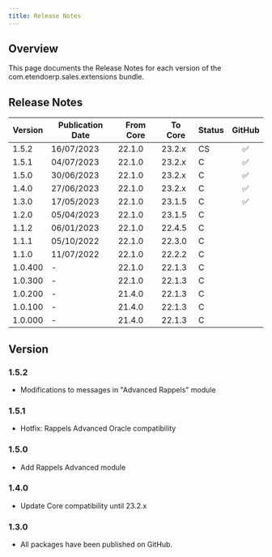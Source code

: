 ```yaml
---
title: Release Notes
---
```

## Overview

This page documents the Release Notes for each version of the com.etendoerp.sales.extensions bundle.

## Release Notes

| Version   | Publication Date 	| From Core | To Core| Status | GitHub|
| --- 		| ---           | ---    | ---    | --- | :---:             |
| 1.5.2 	| 16/07/2023 	| 22.1.0 | 23.2.x | CS	| :white_check_mark:|
| 1.5.1 	| 04/07/2023 	| 22.1.0 | 23.2.x | C 	| :white_check_mark:|
| 1.5.0 	| 30/06/2023 	| 22.1.0 | 23.2.x | C 	| :white_check_mark:|
| 1.4.0 	| 27/06/2023 	| 22.1.0 | 23.2.x | C 	| :white_check_mark:|
| 1.3.0 	| 17/05/2023 	| 22.1.0 | 23.1.5 | C 	| :white_check_mark:|
| 1.2.0 	| 05/04/2023 	| 22.1.0 | 23.1.5 | C	|                   |
| 1.1.2 	| 06/01/2023 	| 22.1.0 | 22.4.5 | C 	|                   |
| 1.1.1 	| 05/10/2022 	| 22.1.0 | 22.3.0 | C 	|                   |
| 1.1.0     | 11/07/2022 	| 22.1.0 | 22.2.2 | C 	|                   |
| 1.0.400   | - 			| 22.1.0 | 22.1.3 | C 	|                   |
| 1.0.300   | - 			| 22.1.0 | 22.1.3 | C	|                   |
| 1.0.200   | - 			| 21.4.0 | 22.1.3 | C 	|                   |
| 1.0.100   | - 			| 21.4.0 | 22.1.3 | C 	|                   |
| 1.0.000   | - 			| 21.4.0 | 22.1.3 | C 	|                   |

## Version
### 1.5.2
- Modifications to messages in "Advanced Rappels" module
### 1.5.1
- Hotfix: Rappels Advanced Oracle compatibility
### 1.5.0
- Add Rappels Advanced module
### 1.4.0
- Update Core compatibility until 23.2.x
### 1.3.0
- All packages have been published on GitHub.


